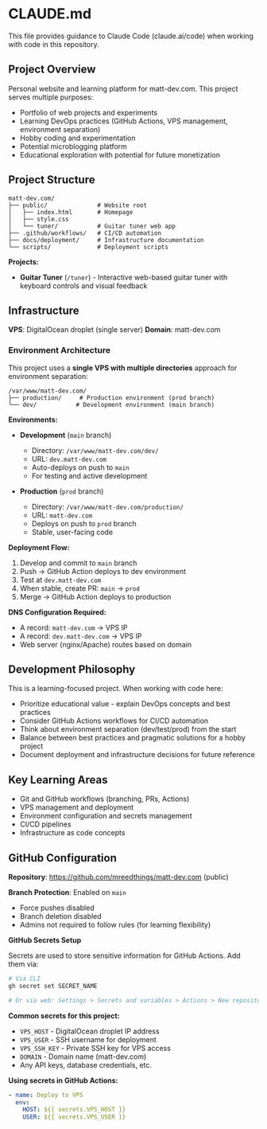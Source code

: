 # CLAUDE.md

This file provides guidance to Claude Code (claude.ai/code) when working with code in this repository.

## Project Overview

Personal website and learning platform for matt-dev.com. This project serves multiple purposes:
- Portfolio of web projects and experiments
- Learning DevOps practices (GitHub Actions, VPS management, environment separation)
- Hobby coding and experimentation
- Potential microblogging platform
- Educational exploration with potential for future monetization

## Project Structure

```
matt-dev.com/
├── public/              # Website root
│   ├── index.html       # Homepage
│   ├── style.css
│   └── tuner/           # Guitar tuner web app
├── .github/workflows/   # CI/CD automation
├── docs/deployment/     # Infrastructure documentation
└── scripts/             # Deployment scripts
```

**Projects:**
- **Guitar Tuner** (`/tuner`) - Interactive web-based guitar tuner with keyboard controls and visual feedback

## Infrastructure

**VPS**: DigitalOcean droplet (single server)
**Domain**: matt-dev.com

### Environment Architecture

This project uses a **single VPS with multiple directories** approach for environment separation:

```
/var/www/matt-dev.com/
├── production/     # Production environment (prod branch)
└── dev/           # Development environment (main branch)
```

**Environments:**
- **Development** (`main` branch)
  - Directory: `/var/www/matt-dev.com/dev/`
  - URL: `dev.matt-dev.com`
  - Auto-deploys on push to `main`
  - For testing and active development

- **Production** (`prod` branch)
  - Directory: `/var/www/matt-dev.com/production/`
  - URL: `matt-dev.com`
  - Deploys on push to `prod` branch
  - Stable, user-facing code

**Deployment Flow:**
1. Develop and commit to `main` branch
2. Push → GitHub Action deploys to dev environment
3. Test at `dev.matt-dev.com`
4. When stable, create PR: `main` → `prod`
5. Merge → GitHub Action deploys to production

**DNS Configuration Required:**
- A record: `matt-dev.com` → VPS IP
- A record: `dev.matt-dev.com` → VPS IP
- Web server (nginx/Apache) routes based on domain

## Development Philosophy

This is a learning-focused project. When working with code here:
- Prioritize educational value - explain DevOps concepts and best practices
- Consider GitHub Actions workflows for CI/CD automation
- Think about environment separation (dev/test/prod) from the start
- Balance between best practices and pragmatic solutions for a hobby project
- Document deployment and infrastructure decisions for future reference

## Key Learning Areas

- Git and GitHub workflows (branching, PRs, Actions)
- VPS management and deployment
- Environment configuration and secrets management
- CI/CD pipelines
- Infrastructure as code concepts

## GitHub Configuration

**Repository**: https://github.com/mreedthings/matt-dev.com (public)

**Branch Protection**: Enabled on `main`
- Force pushes disabled
- Branch deletion disabled
- Admins not required to follow rules (for learning flexibility)

**GitHub Secrets Setup**

Secrets are used to store sensitive information for GitHub Actions. Add them via:
```bash
# Via CLI
gh secret set SECRET_NAME

# Or via web: Settings > Secrets and variables > Actions > New repository secret
```

**Common secrets for this project:**
- `VPS_HOST` - DigitalOcean droplet IP address
- `VPS_USER` - SSH username for deployment
- `VPS_SSH_KEY` - Private SSH key for VPS access
- `DOMAIN` - Domain name (matt-dev.com)
- Any API keys, database credentials, etc.

**Using secrets in GitHub Actions:**
```yaml
- name: Deploy to VPS
  env:
    HOST: ${{ secrets.VPS_HOST }}
    USER: ${{ secrets.VPS_USER }}
```
